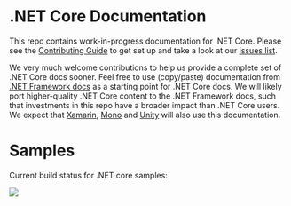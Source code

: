 .NET Core Documentation
=======================

This repo contains work-in-progress documentation for .NET Core. Please see the [Contributing Guide](CONTRIBUTING.md) to get set up and take a look at our [issues list](https://github.com/dotnet/core-docs/issues). 

We very much welcome contributions to help us provide a complete set of .NET Core docs sooner. Feel free to use (copy/paste) documentation from [.NET Framework docs](https://msdn.microsoft.com/library/w0x726c2.aspx) as a starting point for .NET Core docs. We will likely port higher-quality .NET Core content to the .NET Framework docs, such that investments in this repo have a broader impact than .NET Core users. We expect that [Xamarin](http://developer.xamarin.com/api/root/classlib/), [Mono](http://docs.go-mono.com/?link=root%3a%2fclasslib) and [Unity](http://docs.unity3d.com/Manual/index.html) will also use this documentation.

Samples
===
Current build status for .NET core samples:

![](https://dendeli-ms.visualstudio.com/_apis/public/build/definitions/9fc8ed28-e0a3-4cde-b7a6-a977d004e315/1/badge)
